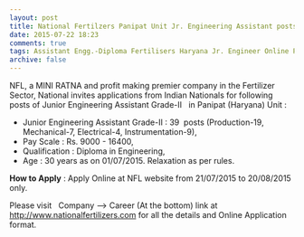 ```yaml
---
layout: post
title: National Fertilzers Panipat Unit Jr. Engineering Assistant posts last date 20th Aug-2015 
date: 2015-07-22 18:23
comments: true
tags: Assistant Engg.-Diploma Fertilisers Haryana Jr. Engineer Online Public-Sector
archive: false
---
```


NFL, a MINI RATNA and profit making premier company in the Fertilizer Sector, National invites applications from Indian Nationals for following posts of Junior Engineering Assistant Grade-II   in Panipat (Haryana) Unit : 


- Junior Engineering Assistant Grade-II : 39  posts (Production-19, Mechanical-7, Electrical-4, Instrumentation-9),
- Pay Scale : Rs. 9000 - 16400, 
- Qualification : Diploma in Engineering, 
- Age : 30 years as on 01/07/2015. Relaxation as per rules.


**How to Apply** : Apply Online at NFL website from 21/07/2015 to 20/08/2015 only.  


Please visit   Company --> Career (At the bottom) link at <http://www.nationalfertilizers.com> for all the details and Online Application format. 



